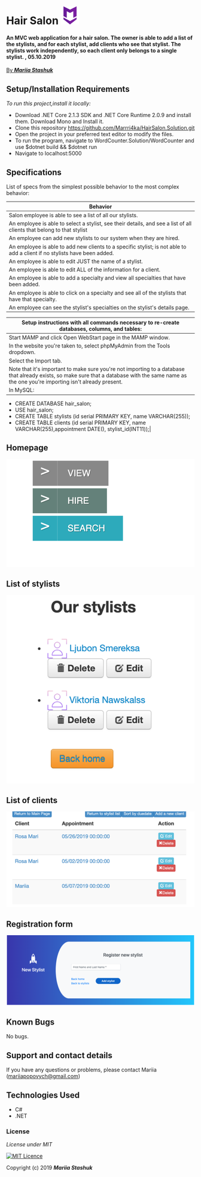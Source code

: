 # Hair Salon ![alt text](https://github.com/adam-p/markdown-here/raw/master/src/common/images/icon48.png "Logo Title Text 1")
#### An MVC web application for a hair salon. The owner is able to add a list of the stylists, and for each stylist, add clients who see that stylist. The stylists work independently, so each client only belongs to a single stylist. , 05.10.2019






[ By _**Mariia Stashuk**_](https://www.linkedin.com/in/mariia-stashuk-66754816a/)




## Setup/Installation Requirements

_To run this project,install it locally:_


* Download .NET Core 2.1.3 SDK and .NET Core Runtime 2.0.9 and install them. Download Mono and Install it.
* Clone this repository https://github.com/Marrri4ka/HairSalon.Solution.git
* Open the project in your preferred text editor to modify the files.
* To run the program, navigate to WordCounter.Solution/WordCounter and use $dotnet build &&  $dotnet run
* Navigate to localhost:5000


## Specifications

 List of specs from the simplest possible behavior to the most complex behavior:

| Behavior       |
| ------------- |
|Salon employee is  able to see a list of all our stylists.  |
|An employee is able to select a stylist, see their details, and see a list of all clients that belong to that stylist |
| An employee can add new stylists to our system when they are hired. |  
|An employee is able to add new clients to a specific stylist; is not able to add a client if no stylists have been added.|
|An employee is  able to edit JUST the name of a stylist.|
|An employee is able to edit ALL of the information for a client.|
|An employee is able to add a specialty and view all specialties that have been added.|
|An employee is able to click on a specialty and see all of the stylists that have that specialty.|
|An employee can see the stylist's specialties on the stylist's details page.|




| Setup instructions with all commands necessary to re-create  databases, columns, and tables:     |
| ------------- |
|Start MAMP and click Open WebStart page in the MAMP window.  |
|In the website you're taken to, select phpMyAdmin from the Tools dropdown.|
| Select the Import tab. |  
|Note that it's important to make sure you're not importing to a database that already exists, so make sure that a database with the same name as the one you're importing isn't already present.|
|In MySQL:

* CREATE DATABASE hair_salon;
* USE hair_salon;
* CREATE TABLE stylists (id serial PRIMARY KEY, name VARCHAR(255));
* CREATE TABLE clients (id serial PRIMARY KEY, name VARCHAR(255),appointment DATE(), stylist_id(INT11));|


## Homepage


![Alt text](/img1/1.png)

## List of stylists

![Alt text](/img1/2.png)

## List of clients

![Alt text](/img1/3.png)

## Registration form

![Alt text](/img1/4.png)


## Known Bugs

No bugs.

## Support and contact details

If you have any questions or problems, please contact Mariia (mariiapopovych@gmail.com)

## Technologies Used

* C#
* .NET


### License

*License under MIT*

[![MIT Licence](https://badges.frapsoft.com/os/mit/mit.svg?v=103)](https://opensource.org/licenses/mit-license.php)

Copyright (c) 2019 **_Mariia Stashuk_**
